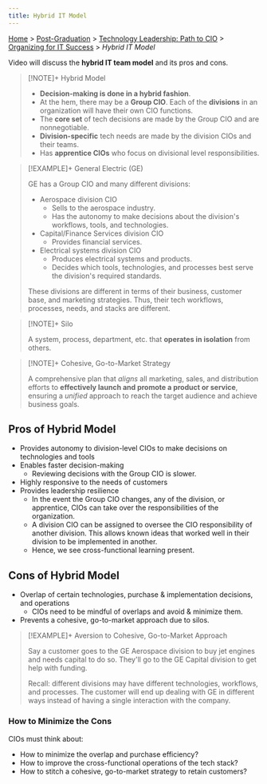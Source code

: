 ```yaml
---
title: Hybrid IT Model
---
```


[Home](../../../index.md) > [Post-Graduation](../../index.md) > [Technology Leadership: Path to CIO](../index.md) > [Organizing for IT Success](./index.md) > _Hybrid IT Model_

Video will discuss the **hybrid IT team model** and its pros and cons.

> [!NOTE]+ Hybrid Model
>
> - **Decision-making is done in a hybrid fashion**.
> - At the hem, there may be a **Group CIO**. Each of the **divisions** in an organization will have their own CIO functions.
> - The **core set** of tech decisions are made by the Group CIO and are nonnegotiable.
> - **Division-specific** tech needs are made by the division CIOs and their teams.
> - Has **apprentice CIOs** who focus on divisional level responsibilities.

> [!EXAMPLE]+ General Electric (GE)
>
> GE has a Group CIO and many different divisions:
>
> - Aerospace division CIO
>   - Sells to the aerospace industry.
>   - Has the autonomy to make decisions about the division's workflows, tools, and technologies.
> - Capital/Finance Services division CIO
>   - Provides financial services.
> - Electrical systems division CIO
>   - Produces electrical systems and products.
>   - Decides which tools, technologies, and processes best serve the division's required standards.
>
> These divisions are different in terms of their business, customer base, and marketing strategies. Thus, their tech workflows, processes, needs, and stacks are different.

> [!NOTE]+ Silo
>
> A system, process, department, etc. that **operates in isolation** from others.

> [!NOTE]+ Cohesive, Go-to-Market Strategy
>
> A comprehensive plan that _aligns_ all marketing, sales, and distribution efforts to **effectively launch and promote a product or service**, ensuring a _unified_ approach to reach the target audience and achieve business goals.

## Pros of Hybrid Model

- Provides autonomy to division-level CIOs to make decisions on technologies and tools
- Enables faster decision-making
  - Reviewing decisions with the Group CIO is slower.
- Highly responsive to the needs of customers
- Provides leadership resilience
  - In the event the Group CIO changes, any of the division, or apprentice, CIOs can take over the responsibilities of the organization.
  - A division CIO can be assigned to oversee the CIO responsibility of another division. This allows known ideas that worked well in their division to be implemented in another.
  - Hence, we see cross-functional learning present.

## Cons of Hybrid Model

- Overlap of certain technologies, purchase & implementation decisions, and operations
  - CIOs need to be mindful of overlaps and avoid & minimize them.
- Prevents a cohesive, go-to-market approach due to silos.

> [!EXAMPLE]+ Aversion to Cohesive, Go-to-Market Approach
>
> Say a customer goes to the GE Aerospace division to buy jet engines and needs capital to do so. They'll go to the GE Capital division to get help with funding.
>
> Recall: different divisions may have different technologies, workflows, and processes. The customer will end up dealing with GE in different ways instead of having a single interaction with the company.

### How to Minimize the Cons

CIOs must think about:

- How to minimize the overlap and purchase efficiency?
- How to improve the cross-functional operations of the tech stack?
- How to stitch a cohesive, go-to-market strategy to retain customers?
